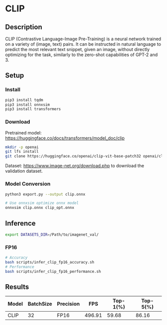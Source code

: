# CLIP

## Description

CLIP (Contrastive Language-Image Pre-Training) is a neural network trained on a variety of (image, text) pairs. It can be instructed in natural language to predict the most relevant text snippet, given an image, without directly optimizing for the task, similarly to the zero-shot capabilities of GPT-2 and 3.

## Setup

### Install

```bash
pip3 install tqdm
pip3 install onnxsim
pip3 install transformers
```

### Download

Pretrained model: <https://huggingface.co/docs/transformers/model_doc/clip>

```bash
mkdir -p openai
git lfs install
git clone https://huggingface.co/openai/clip-vit-base-patch32 openai/clip-vit-base-patch32
```

Dataset: <https://www.image-net.org/download.php> to download the validation dataset.

### Model Conversion

```bash
python3 export.py --output clip.onnx

# Use onnxsim optimize onnx model
onnxsim clip.onnx clip_opt.onnx
```

## Inference

```bash
export DATASETS_DIR=/Path/to/imagenet_val/
```

### FP16

```bash
# Accuracy
bash scripts/infer_clip_fp16_accuracy.sh
# Performance
bash scripts/infer_clip_fp16_performance.sh
```

## Results

Model |BatchSize  |Precision |FPS       |Top-1(%)  |Top-5(%)
------|-----------|----------|----------|----------|--------
CLIP  |    32     |   FP16   | 496.91   |  59.68   | 86.16
